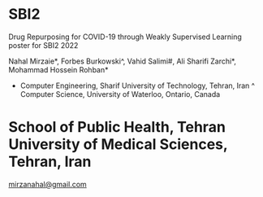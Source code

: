 # SBI2
Drug Repurposing for COVID-19 through Weakly Supervised Learning poster for SBI2 2022

Nahal Mirzaie*, Forbes Burkowski^, Vahid Salimi#, Ali Sharifi Zarchi*, Mohammad Hossein Rohban*

* Computer Engineering, Sharif University of Technology, Tehran, Iran
^ Computer Science, University of Waterloo, Ontario, Canada
# School of Public Health, Tehran University of Medical Sciences, Tehran, Iran

mirzanahal@gmail.com

